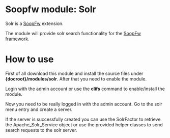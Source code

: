 # Soopfw module: Solr

Solr is a [SoopFw](http://soopfw.org) extension.

The module will provide solr search functionality for the [SoopFw framework](http://soopfw.org).

# How to use
First of all download this module and install the source files under **{docroot}/modules/solr**.
After that you need to enable the module.

Login with the admin account or use the **clifs** command to enable/install the module.

Now you need to be really logged in with the admin account.
Go to the solr menu entry and create a server.

If the server is successfully created you can use the SolrFactor to retrieve the Apache_Solr_Service object
or use the provided helper classes to send search requests to the solr server.